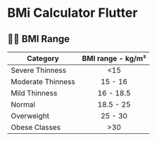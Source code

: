 # BMi Calculator Flutter



## 🏋️‍♂️ BMI Range
| Category          | BMI range - kg/m² | 
| ----------------- |:-----------------:|
| Severe Thinness   | <15               |
| Moderate Thinness | 15 - 16           |
| Mild Thinness     | 16 - 18.5         |
| Normal            | 18.5 - 25         |
| Overweight        | 25 - 30           |
| Obese Classes     | >30               |
